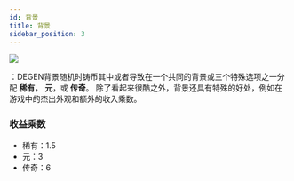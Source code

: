 ```yaml
---
id: 背景
title: 背景
sidebar_position: 3
---
```


![](/img/rngBackgrounds.gif)

：DEGEN背景随机时铸币其中或者导致在一个共同的背景或三个特殊选项之一分配 **稀有**， **元**，或 **传奇**。 除了看起来很酷之外，背景还具有特殊的好处，例如在游戏中的杰出外观和额外的收入乘数。

### 收益乘数

- 稀有：1.5
- 元：3
- 传奇：6
